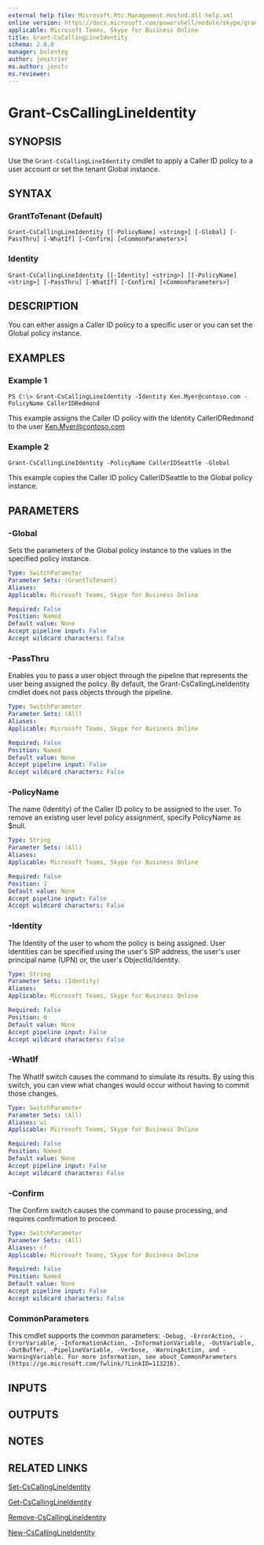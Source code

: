 ```yaml
---
external help file: Microsoft.Rtc.Management.Hosted.dll-help.xml
online version: https://docs.microsoft.com/powershell/module/skype/grant-cscallinglineidentity
applicable: Microsoft Teams, Skype for Business Online
title: Grant-CsCallingLineIdentity
schema: 2.0.0
manager: bulenteg
author: jenstrier
ms.author: jenstr
ms.reviewer:
---
```


# Grant-CsCallingLineIdentity

## SYNOPSIS
Use the `Grant-CsCallingLineIdentity` cmdlet to apply a Caller ID policy to a user account or set the tenant Global instance.

## SYNTAX

### GrantToTenant (Default)
```
Grant-CsCallingLineIdentity [[-PolicyName] <string>] [-Global] [-PassThru] [-WhatIf] [-Confirm] [<CommonParameters>]
```
### Identity
```
Grant-CsCallingLineIdentity [[-Identity] <string>] [[-PolicyName] <string>] [-PassThru] [-WhatIf] [-Confirm] [<CommonParameters>]
```

## DESCRIPTION
You can either assign a Caller ID policy to a specific user or you can set the Global policy instance.

## EXAMPLES

### Example 1
```
PS C:\> Grant-CsCallingLineIdentity -Identity Ken.Myer@contoso.com -PolicyName CallerIDRedmond
```

This example assigns the Caller ID policy with the Identity CallerIDRedmond to the user Ken.Myer@contoso.com

### Example 2
```
Grant-CsCallingLineIdentity -PolicyName CallerIDSeattle -Global
```

This example copies the Caller ID policy CallerIDSeattle to the Global policy instance.


## PARAMETERS

### -Global
Sets the parameters of the Global policy instance to the values in the specified policy instance.

```yaml
Type: SwitchParameter
Parameter Sets: (GrantToTenant)
Aliases:
Applicable: Microsoft Teams, Skype for Business Online

Required: False
Position: Named
Default value: None
Accept pipeline input: False
Accept wildcard characters: False
```

### -PassThru
Enables you to pass a user object through the pipeline that represents the user being assigned the policy. By default, the Grant-CsCallingLineIdentity cmdlet does not pass objects through the pipeline.

```yaml
Type: SwitchParameter
Parameter Sets: (All)
Aliases:
Applicable: Microsoft Teams, Skype for Business Online

Required: False
Position: Named
Default value: None
Accept pipeline input: False
Accept wildcard characters: False
```

### -PolicyName
The name (Identity) of the Caller ID policy to be assigned to the user. To remove an existing user level policy assignment, specify PolicyName as $null.

```yaml
Type: String
Parameter Sets: (All)
Aliases: 
Applicable: Microsoft Teams, Skype for Business Online

Required: False
Position: 1
Default value: None
Accept pipeline input: False
Accept wildcard characters: False
```

### -Identity
The Identity of the user to whom the policy is being assigned. User Identities can be specified using the user's SIP address, the user's user principal name (UPN) or,
the user's ObjectId/Identity.

```yaml
Type: String
Parameter Sets: (Identity)
Aliases: 
Applicable: Microsoft Teams, Skype for Business Online

Required: False
Position: 0
Default value: None
Accept pipeline input: False
Accept wildcard characters: False
```

### -WhatIf
The WhatIf switch causes the command to simulate its results. By using this switch, you can view what changes would occur without having to commit those changes. 

```yaml
Type: SwitchParameter
Parameter Sets: (All)
Aliases: wi
Applicable: Microsoft Teams, Skype for Business Online

Required: False
Position: Named
Default value: None
Accept pipeline input: False
Accept wildcard characters: False
```

### -Confirm
The Confirm switch causes the command to pause processing, and requires confirmation to proceed.

```yaml
Type: SwitchParameter
Parameter Sets: (All)
Aliases: cf
Applicable: Microsoft Teams, Skype for Business Online

Required: False
Position: Named
Default value: None
Accept pipeline input: False
Accept wildcard characters: False
```

### CommonParameters
This cmdlet supports the common parameters: `-Debug, -ErrorAction, -ErrorVariable, -InformationAction, -InformationVariable, -OutVariable, -OutBuffer, -PipelineVariable, -Verbose, -WarningAction, and -WarningVariable. For more information, see about_CommonParameters (https://go.microsoft.com/fwlink/?LinkID=113216).`

## INPUTS

## OUTPUTS

## NOTES

## RELATED LINKS
[Set-CsCallingLineIdentity](set-cscallinglineidentity.md)

[Get-CsCallingLineIdentity](get-cscallinglineidentity.md)

[Remove-CsCallingLineIdentity](remove-cscallinglineidentity.md)

[New-CsCallingLineIdentity](new-cscallinglineidentity.md)
